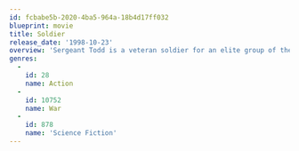 ```yaml
---
id: fcbabe5b-2020-4ba5-964a-18b4d17ff032
blueprint: movie
title: Soldier
release_date: '1998-10-23'
overview: 'Sergeant Todd is a veteran soldier for an elite group of the armed forces. After being defeated by a new breed of genetically engineered soldiers, he is dumped on a waste planet and left for dead. He soon interacts with a group of crash survivors who lead out a peaceful existence. The peace is broken as the new soldiers land on the planet to eliminate the colony, which Sergeant Todd must defend.'
genres:
  -
    id: 28
    name: Action
  -
    id: 10752
    name: War
  -
    id: 878
    name: 'Science Fiction'
---
```

